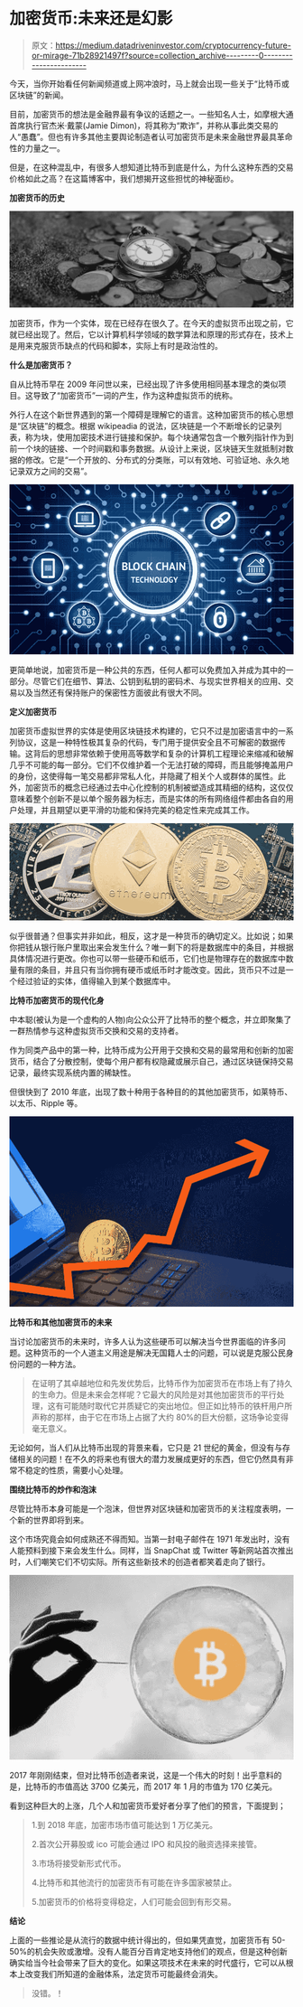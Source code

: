 # 加密货币:未来还是幻影

> 原文：<https://medium.datadriveninvestor.com/cryptocurrency-future-or-mirage-71b28921497f?source=collection_archive---------0----------------------->

今天，当你开始看任何新闻频道或上网冲浪时，马上就会出现一些关于“比特币或区块链”的新闻。

目前，加密货币的想法是金融界最有争议的话题之一。一些知名人士，如摩根大通首席执行官杰米·戴蒙(Jamie Dimon)，将其称为“欺诈”，并称从事此类交易的人“愚蠢”。但也有许多其他主要舆论制造者认可加密货币是未来金融世界最具革命性的力量之一。

但是，在这种混乱中，有很多人想知道比特币到底是什么，为什么这种东西的交易价格如此之高？在这篇博客中，我们想揭开这些担忧的神秘面纱。

**加密货币的历史**

![](img/64e94d47b73fc8740926e791df7cb99b.png)

加密货币，作为一个实体，现在已经存在很久了。在今天的虚拟货币出现之前，它就已经出现了。然后，它以计算机科学领域的数学算法和原理的形式存在，技术上是用来克服货币缺点的代码和脚本，实际上有时是政治性的。

**什么是加密货币？**

自从比特币早在 2009 年问世以来，已经出现了许多使用相同基本理念的类似项目。这导致了“加密货币”一词的产生，作为这种虚拟货币的统称。

外行人在这个新世界遇到的第一个障碍是理解它的语言。这种加密货币的核心思想是“区块链”的概念。根据 wikipeadia 的说法，区块链是一个不断增长的记录列表，称为块，使用加密技术进行链接和保护。每个块通常包含一个散列指针作为到前一个块的链接、一个时间戳和事务数据。从设计上来说，区块链天生就抵制对数据的修改。它是“一个开放的、分布式的分类账，可以有效地、可验证地、永久地记录双方之间的交易”。

![](img/0c1f92da62653dbf71a967962c3d2c29.png)

更简单地说，加密货币是一种公共的东西，任何人都可以免费加入并成为其中的一部分。尽管它们在细节、算法、公钥到私钥的密码术、与现实世界相关的应用、交易以及当然还有保持账户的保密性方面彼此有很大不同。

**定义加密货币**

加密货币虚拟世界的实体是使用区块链技术构建的，它只不过是加密语言中的一系列协议，这是一种特性极其复杂的代码，专门用于提供安全且不可解密的数据传输。这背后的思想非常依赖于使用高等数学和复杂的计算机工程理论来缩减和破解几乎不可能的每一部分。它们不仅维护着一个无法打破的障碍，而且能够掩盖用户的身份，这使得每一笔交易都非常私人化，并隐藏了相关个人或群体的属性。此外，加密货币的概念已经通过去中心化控制的机制被塑造成其精细的结构，这仅仅意味着整个创新不是以单个服务器为标志，而是实体的所有网络组件都由各自的用户处理，并且期望以更平滑的功能和保持完美的稳定性来完成其工作。

![](img/e33c14dc2b5d3d0922d6d5d516b97cb8.png)

似乎很普通？但事实并非如此，相反，这才是一种货币的确切定义。比如说；如果你把钱从银行账户里取出来会发生什么？唯一剩下的将是数据库中的条目，并根据具体情况进行更改。你也可以带一些硬币和纸币，它们也是物理存在的数据库中数量有限的条目，并且只有当你拥有硬币或纸币时才能改变。因此，货币只不过是一个经过验证的实体，值得输入到某个数据库中。

**比特币加密货币的现代化身**

中本聪(被认为是一个虚构的人物)向公众公开了比特币的整个概念，并立即聚集了一群热情参与这种虚拟货币交换和交易的支持者。

作为同类产品中的第一种，比特币成为公开用于交换和交易的最常用和创新的加密货币，结合了分散控制，使每个用户都有权隐藏或展示自己，通过区块链保持交易记录，最终实现系统内置的稀缺性。

但很快到了 2010 年底，出现了数十种用于各种目的的其他加密货币，如莱特币、以太币、Ripple 等。

![](img/50ebe14169cc6ad57e7846ea4e57d9ca.png)

**比特币和其他加密货币的未来**

当讨论加密货币的未来时，许多人认为这些硬币可以解决当今世界面临的许多问题。这种货币的一个人道主义用途是解决无国籍人士的问题，可以说是克服公民身份问题的一种方法。

> 在证明了其卓越地位和先发优势后，比特币作为加密货币在市场上有了持久的生命力。但是未来会怎样呢？它最大的风险是对其他加密货币的平行处理，这有可能随时取代它并质疑它的突出地位。但正如比特币的铁杆用户所声称的那样，由于它在市场上占据了大约 80%的巨大份额，这场争论变得毫无意义。

无论如何，当人们从比特币出现的背景来看，它只是 21 世纪的黄金，但没有与存储相关的问题！在不久的将来也有很大的潜力发展成更好的东西，但它仍然具有非常不稳定的性质，需要小心处理。

**围绕比特币的炒作和泡沫**

尽管比特币本身可能是一个泡沫，但世界对区块链和加密货币的关注程度表明，一个新的世界即将到来。

这个市场究竟会如何成熟还不得而知。当第一封电子邮件在 1971 年发出时，没有人能预料到接下来会发生什么。同样，当 SnapChat 或 Twitter 等新网站首次推出时，人们嘲笑它们不切实际。所有这些新技术的创造者都笑着走向了银行。

![](img/2f03203a38cf304774a7f05028d39708.png)

2017 年刚刚结束，但对比特币创造者来说，这是一个伟大的时刻！出乎意料的是，比特币的市值高达 3700 亿美元，而 2017 年 1 月的市值为 170 亿美元。

看到这种巨大的上涨，几个人和加密货币爱好者分享了他们的预言，下面提到；

> 1.到 2018 年底，加密市场市值可能达到 1 万亿美元。
> 
> 2.首次公开募股或 ico 可能会通过 IPO 和风投的融资选择来接管。
> 
> 3.市场将接受新形式代币。
> 
> 4.比特币和其他流行的加密货币有可能在许多国家被禁止。
> 
> 5.加密货币的价格将变得稳定，人们可能会回到有形交易。

**结论**

上面的一些推论是从流行的数据中统计得出的，但如果凭直觉，加密货币有 50-50%的机会失败或激增。没有人能百分百肯定地支持他们的观点，但是这种创新确实给当今社会带来了巨大的变化。如果这项技术在未来的时代盛行，它可以从根本上改变我们所知道的金融体系，法定货币可能最终会消失。

> 没错。！